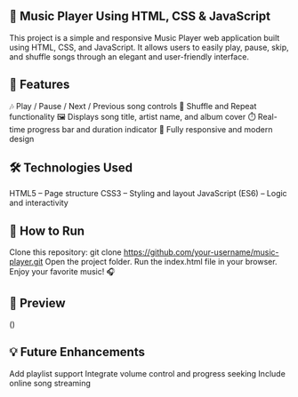 ## 🎵 Music Player Using HTML, CSS & JavaScript
This project is a simple and responsive Music Player web application built using HTML, CSS, and JavaScript.
It allows users to easily play, pause, skip, and shuffle songs through an elegant and user-friendly interface.

## 🔑 Features
🎶 Play / Pause / Next / Previous song controls
🔁 Shuffle and Repeat functionality
🖼️ Displays song title, artist name, and album cover
⏱️ Real-time progress bar and duration indicator
📱 Fully responsive and modern design

## 🛠️ Technologies Used
HTML5 – Page structure
CSS3 – Styling and layout
JavaScript (ES6) – Logic and interactivity

## 🚀 How to Run
Clone this repository:
git clone https://github.com/your-username/music-player.git
Open the project folder.
Run the index.html file in your browser.
Enjoy your favorite music! 🎧

## 📸 Preview
()

## 💡 Future Enhancements
Add playlist support
Integrate volume control and progress seeking
Include online song streaming

